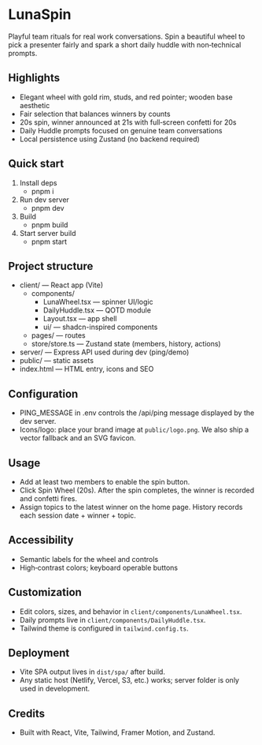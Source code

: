 # LunaSpin

Playful team rituals for real work conversations. Spin a beautiful wheel to pick a presenter fairly and spark a short daily huddle with non‑technical prompts.

## Highlights
- Elegant wheel with gold rim, studs, and red pointer; wooden base aesthetic
- Fair selection that balances winners by counts
- 20s spin, winner announced at 21s with full‑screen confetti for 20s
- Daily Huddle prompts focused on genuine team conversations
- Local persistence using Zustand (no backend required)

## Quick start
1. Install deps
   - pnpm i
2. Run dev server
   - pnpm dev
3. Build
   - pnpm build
4. Start server build
   - pnpm start

## Project structure
- client/ — React app (Vite)
  - components/
    - LunaWheel.tsx — spinner UI/logic
    - DailyHuddle.tsx — QOTD module
    - Layout.tsx — app shell
    - ui/ — shadcn-inspired components
  - pages/ — routes
  - store/store.ts — Zustand state (members, history, actions)
- server/ — Express API used during dev (ping/demo)
- public/ — static assets
- index.html — HTML entry, icons and SEO

## Configuration
- PING_MESSAGE in .env controls the /api/ping message displayed by the dev server.
- Icons/logo: place your brand image at `public/logo.png`. We also ship a vector fallback and an SVG favicon.

## Usage
- Add at least two members to enable the spin button.
- Click Spin Wheel (20s). After the spin completes, the winner is recorded and confetti fires.
- Assign topics to the latest winner on the home page. History records each session date + winner + topic.

## Accessibility
- Semantic labels for the wheel and controls
- High‑contrast colors; keyboard operable buttons

## Customization
- Edit colors, sizes, and behavior in `client/components/LunaWheel.tsx`.
- Daily prompts live in `client/components/DailyHuddle.tsx`.
- Tailwind theme is configured in `tailwind.config.ts`.

## Deployment
- Vite SPA output lives in `dist/spa/` after build.
- Any static host (Netlify, Vercel, S3, etc.) works; server folder is only used in development.

## Credits
- Built with React, Vite, Tailwind, Framer Motion, and Zustand.

